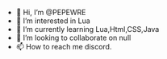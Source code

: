 - 👋 Hi, I’m @PEPEWRE
- 👀 I’m interested in Lua
- 🌱 I’m currently learning Lua,Html,CSS,Java
- 💞️ I’m looking to collaborate on null
- 📫 How to reach me discord.

<!---
PEPEWRE/PEPEWRE is a ✨ special ✨ repository because its `README.md` (this file) appears on your GitHub profile.
You can click the Preview link to take a look at your changes.
--->
